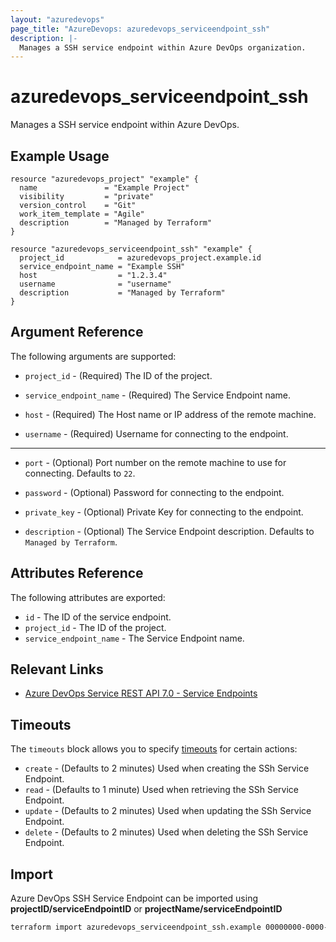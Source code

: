 ```yaml
---
layout: "azuredevops"
page_title: "AzureDevops: azuredevops_serviceendpoint_ssh"
description: |- 
  Manages a SSH service endpoint within Azure DevOps organization.
---
```


# azuredevops_serviceendpoint_ssh

Manages a SSH service endpoint within Azure DevOps.

## Example Usage

```hcl
resource "azuredevops_project" "example" {
  name               = "Example Project"
  visibility         = "private"
  version_control    = "Git"
  work_item_template = "Agile"
  description        = "Managed by Terraform"
}

resource "azuredevops_serviceendpoint_ssh" "example" {
  project_id            = azuredevops_project.example.id
  service_endpoint_name = "Example SSH"
  host                  = "1.2.3.4"
  username              = "username"
  description           = "Managed by Terraform"
}
```

## Argument Reference

The following arguments are supported:

* `project_id` - (Required) The ID of the project.

* `service_endpoint_name` - (Required) The Service Endpoint name.

* `host` - (Required) The Host name or IP address of the remote machine.

* `username` - (Required) Username for connecting to the endpoint.

---

* `port` - (Optional) Port number on the remote machine to use for connecting. Defaults to `22`.

* `password` - (Optional) Password for connecting to the endpoint.

* `private_key` - (Optional) Private Key for connecting to the endpoint.

* `description` - (Optional) The Service Endpoint description. Defaults to `Managed by Terraform`.

## Attributes Reference

The following attributes are exported:

* `id` - The ID of the service endpoint.
* `project_id` - The ID of the project.
* `service_endpoint_name` - The Service Endpoint name.

## Relevant Links

- [Azure DevOps Service REST API 7.0 - Service Endpoints](https://docs.microsoft.com/en-us/rest/api/azure/devops/serviceendpoint/endpoints?view=azure-devops-rest-7.0)

## Timeouts

The `timeouts` block allows you to specify [timeouts](https://developer.hashicorp.com/terraform/language/resources/syntax#operation-timeouts) for certain actions:

* `create` - (Defaults to 2 minutes) Used when creating the SSh Service Endpoint.
* `read` - (Defaults to 1 minute) Used when retrieving the SSh Service Endpoint.
* `update` - (Defaults to 2 minutes) Used when updating the SSh Service Endpoint.
* `delete` - (Defaults to 2 minutes) Used when deleting the SSh Service Endpoint.

## Import

Azure DevOps SSH Service Endpoint can be imported using **projectID/serviceEndpointID** or **projectName/serviceEndpointID**

```sh
terraform import azuredevops_serviceendpoint_ssh.example 00000000-0000-0000-0000-000000000000/00000000-0000-0000-0000-000000000000
```
